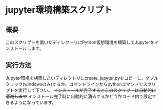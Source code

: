 # jupyter環境構築スクリプト

## 概要

このスクリプトを置いたディレクトリにPython仮想環境を構築してJupyterをインストールします。

## 実行方法

Jupyter環境を構築したいディレクトリにcreate_jupyter.pyをコピーし、ダブルクリック(windowsのみ)するか、コマンドラインからpythonコマンドでスクリプトを実行して下さい。
~~インストールが完了するとこのスクリプトは自動的に消滅します~~ インストール完了時に自動的に消去するかどうかコード内で設定できるようになっています。
